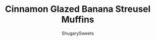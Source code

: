 ---
layout: ../../layouts/MarkdownPostLayout.astro
title: Cinnamon Glazed Banana Streusel Muffins
author: ShugarySweets
pubDate: 2020-01-08
description: "I love banana muffins! Especially these delicious Cinnamon Glazed Banana Streusel Muffins!! Perfect for a weekday breakfast, weekend brunch, or after dinner treat!"
image_url: https://www.shugarysweets.com/wp-content/uploads/2014/04/banana-muffins-2-e1401813277406.jpg
tags: ["Muffins","American"]
calories: 276
protein: 4
carbohydrates: 40
fats: 12
fiber: 1
ingredients: ["1/2 cup unsalted butter, softened","1 cup granulated sugar","2 large eggs","1 teaspoon vanilla extract","3 ripe bananas (about 1 1/2 cup mashed)","2 cups all-purpose flour","1 teaspoon baking soda","1 teaspoon baking powder","1/2 teaspoon kosher salt","1/2 cup chopped walnuts","1/4 cup buttermilk","1/4 cup all-purpose flour","1/4 cup granulated sugar","1/4 cup light brown sugar, packed","1 teaspoon cinnamon","2 Tablespoons unsalted butter, softened","1/4 cup chopped walnuts","1 cup powdered sugar","1 teaspoon cinnamon","1/3 cup heavy cream"]
serves: 18
time: "30 minutes"
prepTime: "15 minutes"
instructions: ["For the muffins, beat butter with sugar for about 3 minutes. Add eggs and vanilla, beat until combined. Add bananas, beating until combined (you can mash before, or toss them in whole and let them mash in the mixer). Add flour, baking soda, baking powder and salt until blended. Beat in buttermilk, fold in walnuts.","Spray cupcake tin with baking spray. Batter will fill about 18 muffins.","In a small bowl, mix streusel topping ingredients together. I use my hands to combine the butter with the remaining ingredients until crumbly. Divide topping evenly over muffins (about 1 Tbsp each).","Bake muffins in a 350 degree oven for about 15-18 minutes. Remove and cool completely before applying glaze.","For the glaze, whisk together the powdered sugar, cinnamon and heavy cream until smooth.","Drizzle over cooled muffins and allow to set (about 10 minutes). Store in airtight container at room temperature for up to 5 days. Or freeze in freezer bags. ENJOY."]
nutrition: ["276 calories","40 grams carbohydrates","43 milligrams cholesterol","12 grams fat","1 grams fiber","4 grams protein","6 grams saturated fat","150 milligrams sodium","25 grams sugar","0 grams trans fat","6 grams unsaturated fat"]
---